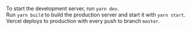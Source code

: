To start the development server, run `yarn dev`.  
Run `yarn build` to build the production server and start it with `yarn start`.  
Vercel deploys to production with every push to branch `master`.  
